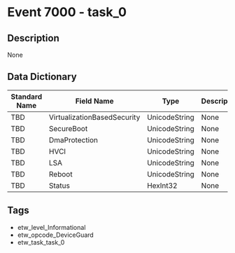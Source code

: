 # Event 7000 - task_0

## Description
None

## Data Dictionary
|Standard Name|Field Name|Type|Description|Sample Value|
|---|---|---|---|---|
|TBD|VirtualizationBasedSecurity|UnicodeString|None|`None`|
|TBD|SecureBoot|UnicodeString|None|`None`|
|TBD|DmaProtection|UnicodeString|None|`None`|
|TBD|HVCI|UnicodeString|None|`None`|
|TBD|LSA|UnicodeString|None|`None`|
|TBD|Reboot|UnicodeString|None|`None`|
|TBD|Status|HexInt32|None|`None`|

## Tags
* etw_level_Informational
* etw_opcode_DeviceGuard
* etw_task_task_0